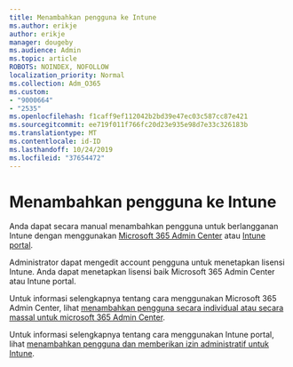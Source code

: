 ```yaml
---
title: Menambahkan pengguna ke Intune
ms.author: erikje
author: erikje
manager: dougeby
ms.audience: Admin
ms.topic: article
ROBOTS: NOINDEX, NOFOLLOW
localization_priority: Normal
ms.collection: Adm_O365
ms.custom:
- "9000664"
- "2535"
ms.openlocfilehash: f1caff9ef112042b2bd39e47ec03c587cc87e421
ms.sourcegitcommit: ee719f011f766fc20d23e935e98d7e33c326183b
ms.translationtype: MT
ms.contentlocale: id-ID
ms.lasthandoff: 10/24/2019
ms.locfileid: "37654472"
---
```

# <a name="add-users-to-intune"></a>Menambahkan pengguna ke Intune

Anda dapat secara manual menambahkan pengguna untuk berlangganan Intune dengan menggunakan [Microsoft 365 Admin Center](https://admin.microsoft.com/) atau [Intune portal](https://portal.azure.com/#blade/Microsoft_Intune_DeviceSettings/ExtensionLandingBlade/overview).

Administrator dapat mengedit account pengguna untuk menetapkan lisensi Intune. Anda dapat menetapkan lisensi baik Microsoft 365 Admin Center atau Intune portal.

Untuk informasi selengkapnya tentang cara menggunakan Microsoft 365 Admin Center, lihat [menambahkan pengguna secara individual atau secara massal untuk microsoft 365 Admin Center](https://support.office.com/article/Add-users-individually-or-in-bulk-to-Office-365-Admin-Help-1970f7d6-03b5-442f-b385-5880b9c256ec).

Untuk informasi selengkapnya tentang cara menggunakan Intune portal, lihat [menambahkan pengguna dan memberikan izin administratif untuk Intune](https://docs.microsoft.com/en-us/intune/fundamentals/users-add).